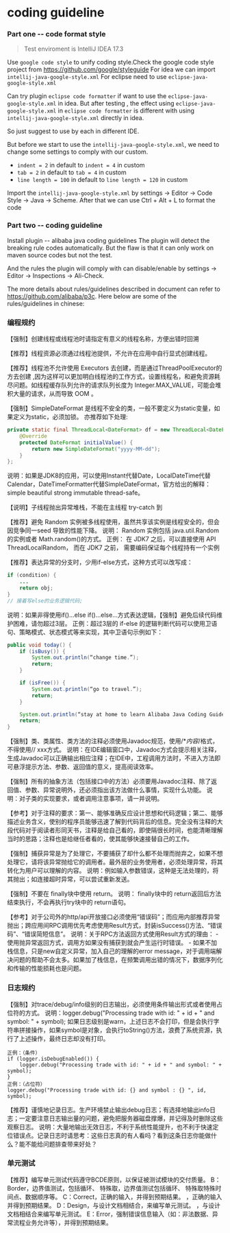 # coding guideline 

### Part one -- code format style
> Test enviroment is IntelliJ IDEA 17.3

Use `google code style` to unify coding style.Check the google code style project from https://github.com/google/styleguide
For idea we can import `intellij-java-google-style.xml`
For eclipse need to use `eclipse-java-google-style.xml` 

Can try plugin `eclipse code formatter` if want to use the `eclipse-java-google-style.xml` in idea. But after testing , the effect using `eclipse-java-google-style.xml`  in `eclipse code formatter` is different with using  `intellij-java-google-style.xml` directly in idea.

So just suggest to use by each in different IDE.

But before we start to use the `intellij-java-google-style.xml`, we need to change some settings to comply with our custom.

- `indent = 2` in default to `indent = 4`  in custom
- `tab = 2` in default to `tab = 4`  in custom
- `line length = 100` in default to `line length = 120`  in custom

Import the `intellij-java-google-style.xml` by settings -> Editor -> Code Style -> Java -> Scheme.
After that we can use Ctrl + Alt + L to format the code



### Part two -- coding guideline

Install plugin -- alibaba java coding guidelines
The plugin will detect the breaking rule codes automatically.
But the flaw is that it can only work on maven source codes but not the test.

And the rules the plugin will comply with can disable/enable by settings -> Editor -> Inspections -> Ali-Check.

The more details about rules/guidelines described in document can refer to  https://github.com/alibaba/p3c.
Here below are some of the rules/guidelines in chinese:


### 编程规约

【强制】创建线程或线程池时请指定有意义的线程名称，方便出错时回溯

【推荐】线程资源必须通过线程池提供，不允许在应用中自行显式创建线程。

【推荐】线程池不允许使用 Executors 去创建，而是通过ThreadPoolExecutor的方去创建 ,因为这样可以更加明白线程池的工作方式，设置线程名，和避免资源耗尽问题。如线程缓存队列允许的请求队列长度为 Integer.MAX_VALUE，可能会堆积大量的请求，从而导致 OOM 。

【强制】SimpleDateFormat 是线程不安全的类，一般不要定义为static变量，如果定义为static，必须加锁。
亦推荐如下处理:
```java
private static final ThreadLocal<DateFormat> df = new ThreadLocal<DateFormat>() {
    @Override
    protected DateFormat initialValue() {
        return new SimpleDateFormat("yyyy-MM-dd");
    }
};
```
说明：如果是JDK8的应用，可以使用Instant代替Date，LocalDateTime代替Calendar，DateTimeFormatter代替SimpleDateFormat，官方给出的解释：simple beautiful strong immutable thread-safe。


【说明】子线程抛出异常堆栈，不能在主线程 try-catch 到

【推荐】避免 Random 实例被多线程使用，虽然共享该实例是线程安全的，但会因竞争同一seed 导致的性能下降。
说明： Random 实例包括 java.util.Random 的实例或者 Math.random()的方式。
正例： 在 JDK7 之后，可以直接使用 API ThreadLocalRandom， 而在 JDK7 之前， 需要编码保证每个线程持有一个实例

【推荐】表达异常的分支时，少用if-else方式，这种方式可以改写成：
```java
if (condition) {
    ...
    return obj;
}
// 接着写else的业务逻辑代码;
```
说明：如果非得使用if()...else if()...else...方式表达逻辑，【强制】避免后续代码维护困难，请勿超过3层。
正例：超过3层的 if-else 的逻辑判断代码可以使用卫语句、策略模式、状态模式等来实现，其中卫语句示例如下：
```java
public void today() {
    if (isBusy()) {
        System.out.println(“change time.”);
        return;
    }

    if (isFree()) {
        System.out.println(“go to travel.”);
        return;
    }

    System.out.println(“stay at home to learn Alibaba Java Coding Guidelines.”);
    return;
}
```

【强制】类、类属性、类方法的注释必须使用Javadoc规范，使用/**内容*/格式，不得使用// xxx方式。 
    说明：在IDE编辑窗口中，Javadoc方式会提示相关注释，生成Javadoc可以正确输出相应注释；在IDE中，工程调用方法时，不进入方法即可悬浮提示方法、参数、返回值的意义，提高阅读效率。

【强制】所有的抽象方法（包括接口中的方法）必须要用Javadoc注释、除了返回值、参数、异常说明外，还必须指出该方法做什么事情，实现什么功能。     说明：对子类的实现要求，或者调用注意事项，请一并说明。

【参考】对于注释的要求：第一、能够准确反应设计思想和代码逻辑；第二、能够描述业务含义，使别的程序员能够迅速了解到代码背后的信息。完全没有注释的大段代码对于阅读者形同天书，注释是给自己看的，即使隔很长时间，也能清晰理解当时的思路；注释也是给继任者看的，使其能够快速接替自己的工作。

【强制】捕获异常是为了处理它，不要捕获了却什么都不处理而抛弃之，如果不想处理它，请将该异常抛给它的调用者。最外层的业务使用者，必须处理异常，将其转化为用户可以理解的内容。
    说明：例如输入参数错误，这种是无法处理的，将其抛出；如连接超时异常，可以尝试重新发送。

【强制】不要在 finally块中使用 return。 
说明： finally块中的 return返回后方法结束执行，不会再执行try块中的 return语句。

【参考】对于公司外的http/api开放接口必须使用“错误码”；而应用内部推荐异常抛出；跨应用间RPC调用优先考虑使用Result方式，封装isSuccess()方法、“错误码”、“错误简短信息”。 
    说明：关于RPC方法返回方式使用Result方式的理由：
    - 使用抛异常返回方式，调用方如果没有捕获到就会产生运行时错误。 
    - 如果不加栈信息，只是new自定义异常，加入自己的理解的error message，对于调用端解决问题的帮助不会太多。如果加了栈信息，在频繁调用出错的情况下，数据序列化和传输的性能损耗也是问题。

### 日志规约

【强制】对trace/debug/info级别的日志输出，必须使用条件输出形式或者使用占位符的方式。
    说明：logger.debug("Processing trade with id: " + id + " and symbol: " + symbol); 如果日志级别是warn，上述日志不会打印，但是会执行字符串拼接操作，如果symbol是对象，会执行toString()方法，浪费了系统资源，执行了上述操作，最终日志却没有打印。 

    正例：（条件）
    if (logger.isDebugEnabled()) {
        logger.debug("Processing trade with id: " + id + " and symbol: " + symbol);
    }
    正例：（占位符）
    logger.debug("Processing trade with id: {} and symbol : {} ", id, symbol);


【推荐】谨慎地记录日志。生产环境禁止输出debug日志；有选择地输出info日志；一定要注意日志输出量的问题，避免把服务器磁盘撑爆，并记得及时删除这些观察日志。 
    说明：大量地输出无效日志，不利于系统性能提升，也不利于快速定位错误点。记录日志时请思考：这些日志真的有人看吗？看到这条日志你能做什么？能不能给问题排查带来好处？

### 单元测试

【推荐】编写单元测试代码遵守BCDE原则，以保证被测试模块的交付质量。
B：Border，边界值测试，包括循环、 特殊取，边界值测试包括循环、 特殊取特殊时间点、数据顺序等。 C：Correct，正确的输入，并得到预期结果。 ，正确的输入并得到预期结果。
D：Design，与设计文档相结合，来编写单元测试。 ，与设计文档相结合来编写单元测试。 E：Error，强制错误信息输入（如：非法数据、异常流程业务允许等），并得到预期结果。
